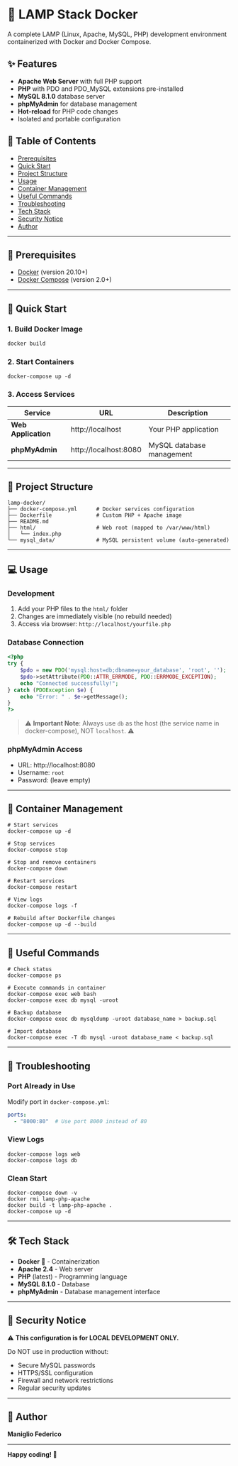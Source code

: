 # 🐳 LAMP Stack Docker

A complete LAMP (Linux, Apache, MySQL, PHP) development environment containerized with Docker and Docker Compose.

## ✨ Features

- **Apache Web Server** with full PHP support
- **PHP** with PDO and PDO_MySQL extensions pre-installed
- **MySQL 8.1.0** database server
- **phpMyAdmin** for database management
- **Hot-reload** for PHP code changes
- Isolated and portable configuration

## 📑 Table of Contents

- [Prerequisites](#-prerequisites)
- [Quick Start](#-quick-start)
- [Project Structure](#-project-structure)
- [Usage](#-usage)
- [Container Management](#-container-management)
- [Useful Commands](#-useful-commands)
- [Troubleshooting](#-troubleshooting)
- [Tech Stack](#-tech-stack)
- [Security Notice](#-security-notice)
- [Author](#-author)

___
## 🔧 Prerequisites

- [Docker](https://docs.docker.com/get-docker/) (version 20.10+)
- [Docker Compose](https://docs.docker.com/compose/install/) (version 2.0+)
___
## 🚀 Quick Start

### 1. Build Docker Image

```bash
docker build
```


### 2. Start Containers

```shell script
docker-compose up -d
```


### 3. Access Services

| Service | URL | Description |
|---------|-----|-------------|
| **Web Application** | http://localhost | Your PHP application |
| **phpMyAdmin** | http://localhost:8080 | MySQL database management |
___
## 📁 Project Structure

```
lamp-docker/
├── docker-compose.yml      # Docker services configuration
├── Dockerfile              # Custom PHP + Apache image
├── README.md              
├── html/                   # Web root (mapped to /var/www/html)
│   └── index.php          
└── mysql_data/             # MySQL persistent volume (auto-generated)
```

___
## 💻 Usage

### Development

1. Add your PHP files to the `html/` folder
2. Changes are immediately visible (no rebuild needed)
3. Access via browser: `http://localhost/yourfile.php`

### Database Connection

```php
<?php
try {
    $pdo = new PDO('mysql:host=db;dbname=your_database', 'root', '');
    $pdo->setAttribute(PDO::ATTR_ERRMODE, PDO::ERRMODE_EXCEPTION);
    echo "Connected successfully!";
} catch (PDOException $e) {
    echo "Error: " . $e->getMessage();
}
?>
```

> ⚠️ **Important Note**: Always use `db` as the host (the service name in docker-compose), NOT `localhost`. ⚠️
### phpMyAdmin Access

- URL: http://localhost:8080
- Username: `root`
- Password: (leave empty)
___
## 🔄 Container Management

```shell script
# Start services
docker-compose up -d

# Stop services
docker-compose stop

# Stop and remove containers
docker-compose down

# Restart services
docker-compose restart

# View logs
docker-compose logs -f

# Rebuild after Dockerfile changes
docker-compose up -d --build
```

___
## 📝 Useful Commands

```shell script
# Check status
docker-compose ps

# Execute commands in container
docker-compose exec web bash
docker-compose exec db mysql -uroot

# Backup database
docker-compose exec db mysqldump -uroot database_name > backup.sql

# Import database
docker-compose exec -T db mysql -uroot database_name < backup.sql
```
___

## 🐛 Troubleshooting

### Port Already in Use

Modify port in `docker-compose.yml`:
```yaml
ports:
  - "8000:80"  # Use port 8000 instead of 80
```


### View Logs

```shell script
docker-compose logs web
docker-compose logs db
```


### Clean Start

```shell script
docker-compose down -v
docker rmi lamp-php-apache
docker build -t lamp-php-apache .
docker-compose up -d
```

___
## 🛠️ Tech Stack

- **Docker** 🐳 - Containerization
- **Apache 2.4** - Web server
- **PHP** (latest) - Programming language
- **MySQL 8.1.0** - Database
- **phpMyAdmin** - Database management interface
___
## 🔐 Security Notice

⚠️ **This configuration is for LOCAL DEVELOPMENT ONLY.**

Do NOT use in production without:
- Secure MySQL passwords
- HTTPS/SSL configuration
- Firewall and network restrictions
- Regular security updates
___
## 👤 Author

**Maniglio Federico**

---

**Happy coding! 🚀**
